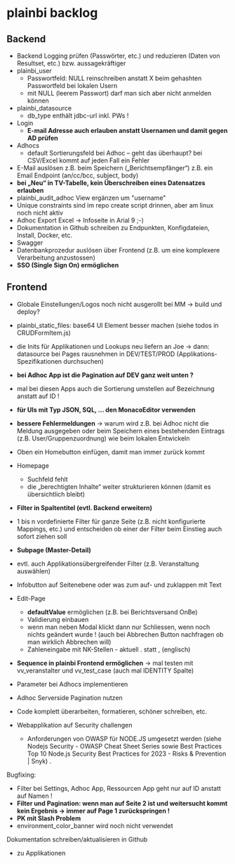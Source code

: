 # plainbi backlog

## Backend

- Backend Logging prüfen (Passwörter, etc.) und reduzieren (Daten von Resultset, etc.) bzw. aussagekräftiger
- plainbi_user 
	- Passwortfeld: NULL reinschreiben anstatt X beim gehashten Passwortfeld bei lokalen Usern
	- mit NULL (leerem Passwort) darf man sich aber nicht anmelden können
- plainbi_datasource
	- db_type enthält jdbc-url inkl. PWs !
- Login
	- **E-mail Adresse auch erlauben anstatt Usernamen und damit gegen AD prüfen**
- Adhocs
	- default Sortierungsfeld bei Adhoc – geht das überhaupt? bei CSV/Excel kommt auf jeden Fall ein Fehler
- E-Mail auslösen z.B. beim Speichern („Berichtsempfänger“)
	z.B. ein Email Endpoint (an/cc/bcc, subject, body)
- **bei „Neu“ in TV-Tabelle, kein Überschreiben eines Datensatzes erlauben**
- plainbi_audit_adhoc View ergänzen um "username"
- Unique constraints  sind im repo create script drinnen, aber am linux noch nicht aktiv
- Adhoc Export Excel -> Infoseite in Arial 9 ;-)
- Dokumentation in Github schreiben zu Endpunkten, Konfigdateien, Install, Docker, etc.
- Swagger
- Datenbankprozedur auslösen über Frontend (z.B. um eine komplexere Verarbeitung anzustossen)
- **SSO (Single Sign On) ermöglichen**

## Frontend

- Globale Einstellungen/Logos noch nicht ausgerollt bei MM -> build und deploy?
- plainbi_static_files: base64 UI Element besser machen (siehe todos in CRUDFormItem.js)
- die Inits für Applikationen und Lookups neu liefern an Joe -> dann: datasource bei Pages rausnehmen in DEV/TEST/PROD (Applikations-Spezifikationen durchsuchen)
- **bei Adhoc App ist die Pagination auf DEV ganz weit unten ?**
- mal bei diesen Apps auch die Sortierung umstellen auf Bezeichnung anstatt auf ID !
- **für UIs mit Typ JSON, SQL, ... den MonacoEditor verwenden**
- **bessere Fehlermeldungen** -> warum wird z.B. bei Adhoc nicht die Meldung ausgegeben oder beim Speichern eines bestehenden Eintrags (z.B. User/Gruppenzuordnung) wie beim lokalen Entwickeln
- Oben ein Homebutton einfügen, damit man immer zurück kommt
- Homepage
	- Suchfeld fehlt
	- die „berechtigten Inhalte“ weiter strukturieren können (damit es übersichtlich bleibt)
- **Filter in Spaltentitel (evtl. Backend erweitern)**
- 1 bis n vordefinierte Filter für ganze Seite (z.B. nicht konfigurierte Mappings, etc.) und entscheiden ob einer der Filter beim Einstieg auch sofort ziehen soll
- **Subpage (Master-Detail)**
- evtl. auch Applikationsübergreifender Filter (z.B. Veranstaltung auswählen)
- Infobutton auf Seitenebene oder was zum auf- und zuklappen mit Text
- Edit-Page
	- **defaultValue** ermöglichen (z.B. bei Berichtsversand OnBe)
	- Validierung einbauen
	- wenn man neben Modal klickt dann nur Schliessen, wenn noch nichts geändert wurde ! (auch bei Abbrechen Button nachfragen ob man wirklich Abbrechen will)
	- Zahleneingabe mit NK-Stellen - aktuell . statt , (englisch)
- **Sequence in plainbi Frontend ermöglichen** -> mal testen mit vv_veranstalter und vv_test_case (auch mal IDENTITY Spalte)
- Parameter bei Adhocs implementieren
- Adhoc Serverside Pagination nutzen

- Code komplett überarbeiten, formatieren, schöner schreiben, etc.

- Webapplikation auf Security challengen
  - Anforderungen von OWASP für NODE.JS umgesetzt werden (siehe Nodejs Security - OWASP Cheat Sheet Series  sowie Best Practices Top 10 Node.js Security Best Practices for 2023 - Risks & Prevention | Snyk) .

Bugfixing:
- Filter bei Settings, Adhoc App, Ressourcen App geht nur auf ID anstatt auf Namen !
- **Filter und Pagination: wenn man auf Seite 2 ist und weitersucht kommt kein Ergebnis -> immer auf Page 1 zurückspringen !**
- **PK mit Slash Problem**
- environment_color_banner wird noch nicht verwendet

Dokumentation schreiben/aktualisieren in Github
-  zu Applikationen
